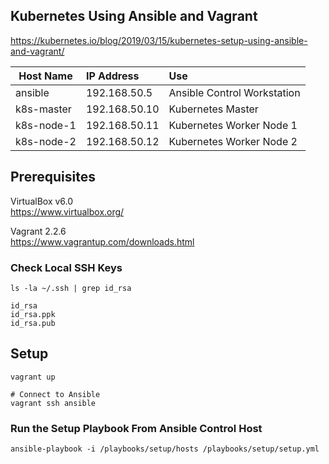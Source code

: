 ## Kubernetes Using Ansible and Vagrant


https://kubernetes.io/blog/2019/03/15/kubernetes-setup-using-ansible-and-vagrant/


| Host Name      | IP Address        |Use                                         |
| ---------------|:------------------|:-------------------------------------------|
| ansible        | 192.168.50.5      |Ansible Control Workstation                 |
| k8s-master     | 192.168.50.10     |Kubernetes Master                           |
| k8s-node-1     | 192.168.50.11     |Kubernetes Worker Node 1                    |
| k8s-node-2     | 192.168.50.12     |Kubernetes Worker Node 2                    |

## Prerequisites

VirtualBox v6.0  
https://www.virtualbox.org/

Vagrant 2.2.6  
https://www.vagrantup.com/downloads.html

### Check Local SSH Keys

```
ls -la ~/.ssh | grep id_rsa

id_rsa
id_rsa.ppk
id_rsa.pub
```

## Setup

```
vagrant up

# Connect to Ansible
vagrant ssh ansible 
```

### Run the Setup Playbook From Ansible Control Host
```
ansible-playbook -i /playbooks/setup/hosts /playbooks/setup/setup.yml
```
